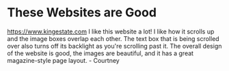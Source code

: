 
# These Websites are Good

https://www.kingestate.com
I like this website a lot! I like how it scrolls up and the image boxes overlap each other. The text box that is being scrolled over also turns off its backlight as you're scrolling past it. The overall design of the website is good, the images are beautiful, and it has a great magazine-style page layout. - Courtney
